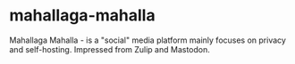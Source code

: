 # mahallaga-mahalla
Mahallaga Mahalla - is a "social" media platform mainly focuses on privacy and self-hosting. Impressed from Zulip and Mastodon.
